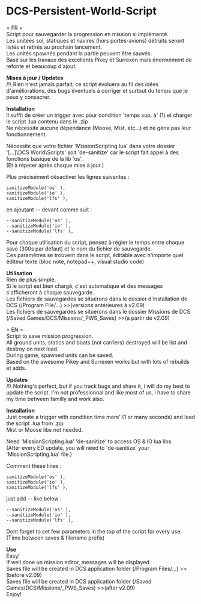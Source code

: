 # DCS-Persistent-World-Script

= FR =  
Script pour sauvegarder la progression en mission si implémenté.  
Les unitées sol, statiques et navires (hors portes-avions) détruits seront listés et retirés au prochain lancement.  
Les unités spawnés pendant la partie peuvent être sauvés.  
Basé sur les travaux des excellents Pikey et Surrexen mais énormément de refonte et beaucoup d'ajout.  


**Mises à jour / Updates**  
/!\ Rien n'est jamais parfait, ce script évoluera au fil des idées d'améliorations, des bugs éventuels à corriger et surtout du temps que je peux y consacrer.  

**Installation**  
Il suffit de créer un trigger avec pour condition 'temps sup. à' (1) et charger le script .lua contenu dans le .zip  
Ne nécessite aucune dépendance (Moose, Mist, etc...) et ne gène pas leur fonctionnement.  

Nécessite que votre fichier 'MissionScripting.lua' dans votre dossier '[...]\DCS World\Scripts' soit 'de-sanitize' car le script fait appel à des fonctions basique de la lib 'os'.  
(Et à répeter après chaque mise à jour.)  

Plus précisément désactiver les lignes suivantes :  

    sanitizeModule('os' ),  
    sanitizeModule('io' ),  
    sanitizeModule('lfs' ),  

en ajoutant -- devant comme suit :  

    --sanitizeModule('os' ),  
    --sanitizeModule('io' ),  
    --sanitizeModule('lfs' ),  

Pour chaque utilisation du script, pensez à régler le temps entre chaque save (300s par défaut) et le nom du fichier de sauvegarde.  
Ces paramètres se trouvent dans le script, éditable avec n'importe quel éditeur texte (bloc note, notepad++, visual studio code)  

**Utilisation**  
Rien de plus simple.  
Si le script est bien chargé, c'est automatique et des messages s'afficheront à chaque sauvegarde.  
Les fichiers de sauvegardes se situerons dans le dossier d'installation de DCS (/Program File/...) >>(versions antérieures à v2.09)  
Les fichiers de sauvegardes se situerons dans le dossier Missions de DCS (/Saved Games/DCS/Missions/_PWS_Saves) >>(à partir de v2.09)  




= EN =  
Script to save mission progression.  
All ground units, statics and boats (not carriers) destroyed will be list and destroy on next load.  
During game, spawned units can be saved.  
Based on the awesome Pikey and Surrexen works but with lots of rebuilds et adds.  

**Updates**  
/!\ Nothing's perfect, but if you track bugs and share it, i will do my best to update the script. I'm not professionnal and like most of us, i have to share my time between familly and work also.  

**Installation**  
Just create a trigger with condition time more' (1 or many seconds) and load the script .lua from .zip  
Mist or Moose libs not needed.  

Need 'MissionScripting.lua' 'de-sanitize' to access OS & IO lua libs.  
(After every ED update, you will need to 'de-sanitize' your 'MissionScripting.lua' file.)  

Comment these lines :  

    sanitizeModule('os' ),  
    sanitizeModule('io' ),  
    sanitizeModule('lfs' ),  

just add -- like below :  

    --sanitizeModule('os' ),  
    --sanitizeModule('io' ),  
    --sanitizeModule('lfs' ),  

Dont forget to set few parameters in the top of the script for every use. (Time between saves & filename prefix)  

**Use**  
Easy!  
If well done un mission editor, messages will be displayed.  
Saves file will be created in DCS application folder (/Program Files/...) >>(before v2.09)  
Saves file will be created in DCS application folder (/Saved Games/DCS/Missions/_PWS_Saves) >>(after v2.09)  
Enjoy!  
